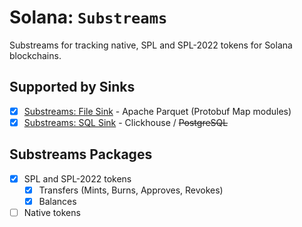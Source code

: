 # Solana: `Substreams`

Substreams for tracking native, SPL and SPL-2022 tokens for Solana blockchains.

## Supported by Sinks

- [x] [Substreams: File Sink](https://github.com/streamingfast/substreams-sink-files) - Apache Parquet (Protobuf Map modules)
- [x] [Substreams: SQL Sink](https://github.com/streamingfast/substreams-sink-sql) - Clickhouse / ~~PostgreSQL~~

## Substreams Packages

- [x] SPL and SPL-2022 tokens
  - [x] Transfers (Mints, Burns, Approves, Revokes)
  - [x] Balances
- [ ] Native tokens
